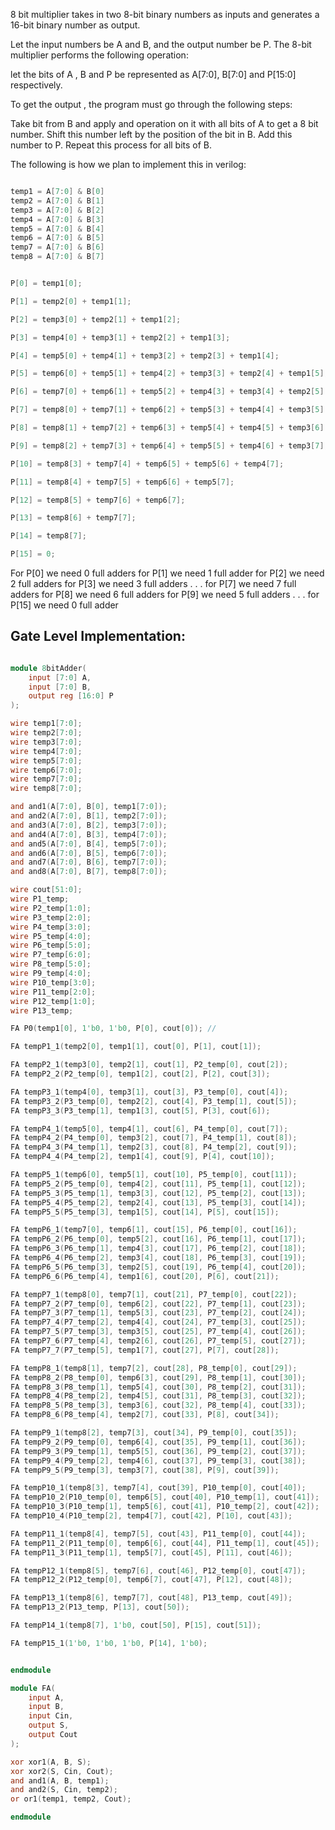 8 bit multiplier takes in two 8-bit binary numbers as inputs and generates a 16-bit binary number as output. 

Let the input numbers be A and B, and the output number be P. The 8-bit multiplier performs the following operation:

let the bits of A , B and P be represented as A[7:0], B[7:0] and P[15:0] respectively.

To get the output , the program must go through the following steps:

Take bit from B and apply and operation on it with all bits of A to get a 8 bit number. Shift this number left by the position of the bit in B. Add this number to P. Repeat this process for all bits of B.

The following is how we plan to implement this in verilog:

```v

temp1 = A[7:0] & B[0] 
temp2 = A[7:0] & B[1] 
temp3 = A[7:0] & B[2] 
temp4 = A[7:0] & B[3] 
temp5 = A[7:0] & B[4] 
temp6 = A[7:0] & B[5] 
temp7 = A[7:0] & B[6] 
temp8 = A[7:0] & B[7] 


P[0] = temp1[0];

P[1] = temp2[0] + temp1[1];

P[2] = temp3[0] + temp2[1] + temp1[2];

P[3] = temp4[0] + temp3[1] + temp2[2] + temp1[3];

P[4] = temp5[0] + temp4[1] + temp3[2] + temp2[3] + temp1[4];

P[5] = temp6[0] + temp5[1] + temp4[2] + temp3[3] + temp2[4] + temp1[5];

P[6] = temp7[0] + temp6[1] + temp5[2] + temp4[3] + temp3[4] + temp2[5] + temp1[6];

P[7] = temp8[0] + temp7[1] + temp6[2] + temp5[3] + temp4[4] + temp3[5] + temp2[6] + temp1[7];

P[8] = temp8[1] + temp7[2] + temp6[3] + temp5[4] + temp4[5] + temp3[6] + temp2[7];

P[9] = temp8[2] + temp7[3] + temp6[4] + temp5[5] + temp4[6] + temp3[7];

P[10] = temp8[3] + temp7[4] + temp6[5] + temp5[6] + temp4[7];

P[11] = temp8[4] + temp7[5] + temp6[6] + temp5[7];

P[12] = temp8[5] + temp7[6] + temp6[7];

P[13] = temp8[6] + temp7[7];

P[14] = temp8[7];

P[15] = 0;


```

For P[0] we need 0 full adders
for P[1] we need 1 full adder
for P[2] we need 2 full adders
for P[3] we need 3 full adders
.
.
.
for P[7] we need 7 full adders
for P[8] we need 6 full adders
for P[9] we need 5 full adders
.
.
.
for P[15] we need 0 full adder

## Gate Level Implementation:

```v

module 8bitAdder(
    input [7:0] A,
    input [7:0] B,
    output reg [16:0] P
);

wire temp1[7:0];
wire temp2[7:0];
wire temp3[7:0];
wire temp4[7:0];
wire temp5[7:0];
wire temp6[7:0];
wire temp7[7:0];
wire temp8[7:0];

and and1(A[7:0], B[0], temp1[7:0]);
and and2(A[7:0], B[1], temp2[7:0]);
and and3(A[7:0], B[2], temp3[7:0]);
and and4(A[7:0], B[3], temp4[7:0]);
and and5(A[7:0], B[4], temp5[7:0]);
and and6(A[7:0], B[5], temp6[7:0]);
and and7(A[7:0], B[6], temp7[7:0]);
and and8(A[7:0], B[7], temp8[7:0]);

wire cout[51:0];
wire P1_temp;
wire P2_temp[1:0];
wire P3_temp[2:0];
wire P4_temp[3:0];
wire P5_temp[4:0];
wire P6_temp[5:0];
wire P7_temp[6:0];
wire P8_temp[5:0];
wire P9_temp[4:0];
wire P10_temp[3:0];
wire P11_temp[2:0];
wire P12_temp[1:0];
wire P13_temp;

FA P0(temp1[0], 1'b0, 1'b0, P[0], cout[0]); // 

FA tempP1_1(temp2[0], temp1[1], cout[0], P[1], cout[1]); 

FA tempP2_1(temp3[0], temp2[1], cout[1], P2_temp[0], cout[2]);
FA tempP2_2(P2_temp[0], temp1[2], cout[2], P[2], cout[3]);

FA tempP3_1(temp4[0], temp3[1], cout[3], P3_temp[0], cout[4]);
FA tempP3_2(P3_temp[0], temp2[2], cout[4], P3_temp[1], cout[5]);
FA tempP3_3(P3_temp[1], temp1[3], cout[5], P[3], cout[6]);

FA tempP4_1(temp5[0], temp4[1], cout[6], P4_temp[0], cout[7]);
FA tempP4_2(P4_temp[0], temp3[2], cout[7], P4_temp[1], cout[8]);
FA tempP4_3(P4_temp[1], temp2[3], cout[8], P4_temp[2], cout[9]);
FA tempP4_4(P4_temp[2], temp1[4], cout[9], P[4], cout[10]);

FA tempP5_1(temp6[0], temp5[1], cout[10], P5_temp[0], cout[11]);
FA tempP5_2(P5_temp[0], temp4[2], cout[11], P5_temp[1], cout[12]);
FA tempP5_3(P5_temp[1], temp3[3], cout[12], P5_temp[2], cout[13]);
FA tempP5_4(P5_temp[2], temp2[4], cout[13], P5_temp[3], cout[14]);
FA tempP5_5(P5_temp[3], temp1[5], cout[14], P[5], cout[15]);

FA tempP6_1(temp7[0], temp6[1], cout[15], P6_temp[0], cout[16]);
FA tempP6_2(P6_temp[0], temp5[2], cout[16], P6_temp[1], cout[17]);
FA tempP6_3(P6_temp[1], temp4[3], cout[17], P6_temp[2], cout[18]);
FA tempP6_4(P6_temp[2], temp3[4], cout[18], P6_temp[3], cout[19]);
FA tempP6_5(P6_temp[3], temp2[5], cout[19], P6_temp[4], cout[20]);
FA tempP6_6(P6_temp[4], temp1[6], cout[20], P[6], cout[21]);

FA tempP7_1(temp8[0], temp7[1], cout[21], P7_temp[0], cout[22]);
FA tempP7_2(P7_temp[0], temp6[2], cout[22], P7_temp[1], cout[23]);
FA tempP7_3(P7_temp[1], temp5[3], cout[23], P7_temp[2], cout[24]);
FA tempP7_4(P7_temp[2], temp4[4], cout[24], P7_temp[3], cout[25]);
FA tempP7_5(P7_temp[3], temp3[5], cout[25], P7_temp[4], cout[26]);
FA tempP7_6(P7_temp[4], temp2[6], cout[26], P7_temp[5], cout[27]);
FA tempP7_7(P7_temp[5], temp1[7], cout[27], P[7], cout[28]);

FA tempP8_1(temp8[1], temp7[2], cout[28], P8_temp[0], cout[29]);
FA tempP8_2(P8_temp[0], temp6[3], cout[29], P8_temp[1], cout[30]);
FA tempP8_3(P8_temp[1], temp5[4], cout[30], P8_temp[2], cout[31]);
FA tempP8_4(P8_temp[2], temp4[5], cout[31], P8_temp[3], cout[32]);
FA tempP8_5(P8_temp[3], temp3[6], cout[32], P8_temp[4], cout[33]);
FA tempP8_6(P8_temp[4], temp2[7], cout[33], P[8], cout[34]);

FA tempP9_1(temp8[2], temp7[3], cout[34], P9_temp[0], cout[35]);
FA tempP9_2(P9_temp[0], temp6[4], cout[35], P9_temp[1], cout[36]);
FA tempP9_3(P9_temp[1], temp5[5], cout[36], P9_temp[2], cout[37]);
FA tempP9_4(P9_temp[2], temp4[6], cout[37], P9_temp[3], cout[38]);
FA tempP9_5(P9_temp[3], temp3[7], cout[38], P[9], cout[39]);

FA tempP10_1(temp8[3], temp7[4], cout[39], P10_temp[0], cout[40]);
FA tempP10_2(P10_temp[0], temp6[5], cout[40], P10_temp[1], cout[41]);
FA tempP10_3(P10_temp[1], temp5[6], cout[41], P10_temp[2], cout[42]);
FA tempP10_4(P10_temp[2], temp4[7], cout[42], P[10], cout[43]);

FA tempP11_1(temp8[4], temp7[5], cout[43], P11_temp[0], cout[44]);
FA tempP11_2(P11_temp[0], temp6[6], cout[44], P11_temp[1], cout[45]);
FA tempP11_3(P11_temp[1], temp5[7], cout[45], P[11], cout[46]);

FA tempP12_1(temp8[5], temp7[6], cout[46], P12_temp[0], cout[47]);
FA tempP12_2(P12_temp[0], temp6[7], cout[47], P[12], cout[48]);

FA tempP13_1(temp8[6], temp7[7], cout[48], P13_temp, cout[49]);
FA tempP13_2(P13_temp, P[13], cout[50]);

FA tempP14_1(temp8[7], 1'b0, cout[50], P[15], cout[51]);

FA tempP15_1(1'b0, 1'b0, 1'b0, P[14], 1'b0);


endmodule

module FA(
    input A,
    input B,
    input Cin,
    output S,
    output Cout
);

xor xor1(A, B, S);
xor xor2(S, Cin, Cout);
and and1(A, B, temp1);
and and2(S, Cin, temp2);
or or1(temp1, temp2, Cout);

endmodule

```

```v


```
